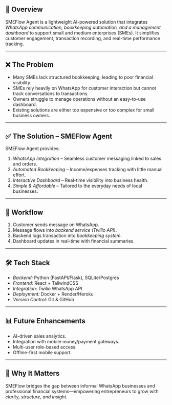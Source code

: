 ## 📌 Overview
SMEFlow Agent is a lightweight AI-powered solution that integrates *WhatsApp communication, bookkeeping automation, and a management dashboard* to support small and medium enterprises (SMEs). It simplifies customer engagement, transaction recording, and real-time performance tracking.

---
## ❌ The Problem
- Many SMEs lack structured bookkeeping, leading to poor financial visibility.
- SMEs rely heavily on WhatsApp for customer interaction but cannot track conversations to transactions.
- Owners struggle to manage operations without an easy-to-use dashboard.
- Existing solutions are either too expensive or too complex for small business owners.

---
## ✅ The Solution – SMEFlow Agent
SMEFlow Agent provides:
1. *WhatsApp Integration* – Seamless customer messaging linked to sales and orders.
2. *Automated Bookkeeping* – Income/expenses tracking with little manual effort.
3. *Interactive Dashboard* – Real-time visibility into business health.
4. *Simple & Affordable* – Tailored to the everyday needs of local businesses.

---
## 🔄 Workflow
1. Customer sends message on WhatsApp.  
2. Message flows into *backend service (Twilio API)*.  
3. Backend logs transaction into *bookkeeping system*.  
4. Dashboard updates in real-time with financial summaries.  

---
## 🛠 Tech Stack
- *Backend:* Python (FastAPI/Flask), SQLite/Postgres
- *Frontend:* React + TailwindCSS
- *Integration:* Twilio WhatsApp API
- *Deployment:* Docker + Render/Heroku
- *Version Control:* Git & GitHub

---
## 📊 Future Enhancements
- AI-driven sales analytics.
- Integration with mobile money/payment gateways.
- Multi-user role-based access.
- Offline-first mobile support.

---
## 🚀 Why It Matters
SMEFlow bridges the gap between informal WhatsApp businesses and professional financial systems—empowering entrepreneurs to grow with *clarity, structure, and insight*.